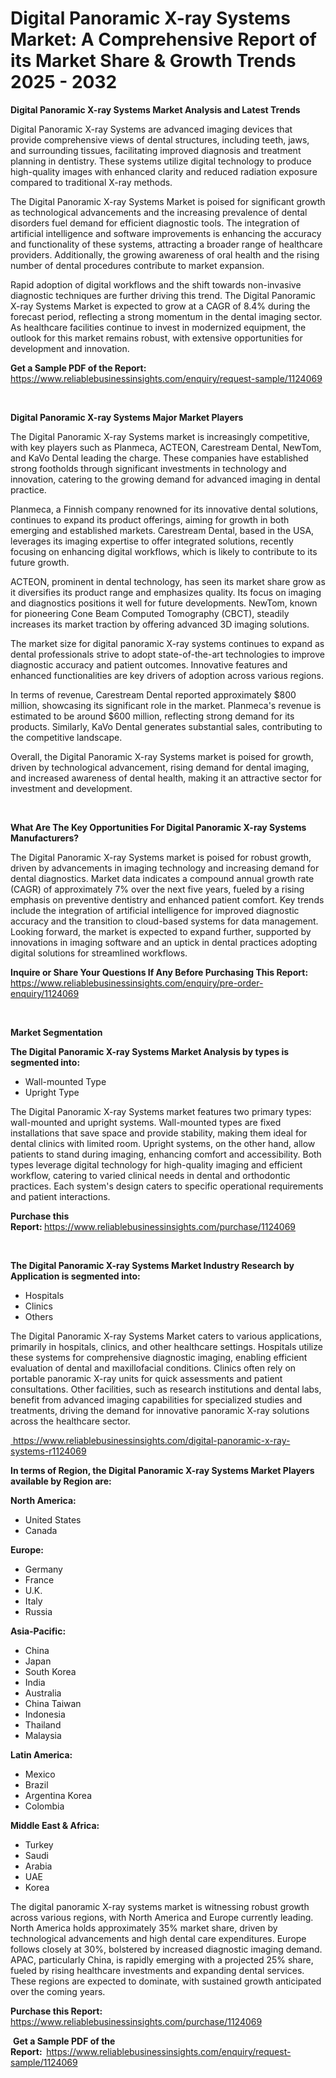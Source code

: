 <p><h1>Digital Panoramic X-ray Systems Market: A Comprehensive Report of its Market Share & Growth Trends 2025 - 2032</h1></p><p><strong>Digital Panoramic X-ray Systems Market Analysis and Latest Trends</strong></p>
<p><p>Digital Panoramic X-ray Systems are advanced imaging devices that provide comprehensive views of dental structures, including teeth, jaws, and surrounding tissues, facilitating improved diagnosis and treatment planning in dentistry. These systems utilize digital technology to produce high-quality images with enhanced clarity and reduced radiation exposure compared to traditional X-ray methods. </p><p>The Digital Panoramic X-ray Systems Market is poised for significant growth as technological advancements and the increasing prevalence of dental disorders fuel demand for efficient diagnostic tools. The integration of artificial intelligence and software improvements is enhancing the accuracy and functionality of these systems, attracting a broader range of healthcare providers. Additionally, the growing awareness of oral health and the rising number of dental procedures contribute to market expansion. </p><p>Rapid adoption of digital workflows and the shift towards non-invasive diagnostic techniques are further driving this trend. The Digital Panoramic X-ray Systems Market is expected to grow at a CAGR of 8.4% during the forecast period, reflecting a strong momentum in the dental imaging sector. As healthcare facilities continue to invest in modernized equipment, the outlook for this market remains robust, with extensive opportunities for development and innovation.</p></p>
<p><strong>Get a Sample PDF of the Report:&nbsp;</strong> <a href="https://www.reliablebusinessinsights.com/enquiry/request-sample/1124069?utm_campaign=2276&utm_medium=2&utm_source=Github&utm_content=ia&utm_term=14042025&utm_id=digital-panoramic-x-ray-systems">https://www.reliablebusinessinsights.com/enquiry/request-sample/1124069</a></p>
<p>&nbsp;</p>
<p><strong>Digital Panoramic X-ray Systems Major Market Players</strong></p>
<p><p>The Digital Panoramic X-ray Systems market is increasingly competitive, with key players such as Planmeca, ACTEON, Carestream Dental, NewTom, and KaVo Dental leading the charge. These companies have established strong footholds through significant investments in technology and innovation, catering to the growing demand for advanced imaging in dental practice.</p><p>Planmeca, a Finnish company renowned for its innovative dental solutions, continues to expand its product offerings, aiming for growth in both emerging and established markets. Carestream Dental, based in the USA, leverages its imaging expertise to offer integrated solutions, recently focusing on enhancing digital workflows, which is likely to contribute to its future growth.</p><p>ACTEON, prominent in dental technology, has seen its market share grow as it diversifies its product range and emphasizes quality. Its focus on imaging and diagnostics positions it well for future developments. NewTom, known for pioneering Cone Beam Computed Tomography (CBCT), steadily increases its market traction by offering advanced 3D imaging solutions. </p><p>The market size for digital panoramic X-ray systems continues to expand as dental professionals strive to adopt state-of-the-art technologies to improve diagnostic accuracy and patient outcomes. Innovative features and enhanced functionalities are key drivers of adoption across various regions.</p><p>In terms of revenue, Carestream Dental reported approximately $800 million, showcasing its significant role in the market. Planmeca's revenue is estimated to be around $600 million, reflecting strong demand for its products. Similarly, KaVo Dental generates substantial sales, contributing to the competitive landscape.</p><p>Overall, the Digital Panoramic X-ray Systems market is poised for growth, driven by technological advancement, rising demand for dental imaging, and increased awareness of dental health, making it an attractive sector for investment and development.</p></p>
<p>&nbsp;</p>
<p><strong>What Are The Key Opportunities For Digital Panoramic X-ray Systems Manufacturers?</strong></p>
<p><p>The Digital Panoramic X-ray Systems market is poised for robust growth, driven by advancements in imaging technology and increasing demand for dental diagnostics. Market data indicates a compound annual growth rate (CAGR) of approximately 7% over the next five years, fueled by a rising emphasis on preventive dentistry and enhanced patient comfort. Key trends include the integration of artificial intelligence for improved diagnostic accuracy and the transition to cloud-based systems for data management. Looking forward, the market is expected to expand further, supported by innovations in imaging software and an uptick in dental practices adopting digital solutions for streamlined workflows.</p></p>
<p><strong>Inquire or Share Your Questions If Any Before Purchasing This Report:</strong> <a href="https://www.reliablebusinessinsights.com/enquiry/pre-order-enquiry/1124069?utm_campaign=2276&utm_medium=2&utm_source=Github&utm_content=ia&utm_term=14042025&utm_id=digital-panoramic-x-ray-systems">https://www.reliablebusinessinsights.com/enquiry/pre-order-enquiry/1124069</a></p>
<p>&nbsp;</p>
<p><strong>Market Segmentation</strong></p>
<p><strong>The Digital Panoramic X-ray Systems Market Analysis by types is segmented into:</strong></p>
<p><ul><li>Wall-mounted Type</li><li>Upright Type</li></ul></p>
<p><p>The Digital Panoramic X-ray Systems market features two primary types: wall-mounted and upright systems. Wall-mounted types are fixed installations that save space and provide stability, making them ideal for dental clinics with limited room. Upright systems, on the other hand, allow patients to stand during imaging, enhancing comfort and accessibility. Both types leverage digital technology for high-quality imaging and efficient workflow, catering to varied clinical needs in dental and orthodontic practices. Each system's design caters to specific operational requirements and patient interactions.</p></p>
<p><strong>Purchase this Report:&nbsp;</strong><a href="https://www.reliablebusinessinsights.com/purchase/1124069?utm_campaign=2276&utm_medium=2&utm_source=Github&utm_content=ia&utm_term=14042025&utm_id=digital-panoramic-x-ray-systems">https://www.reliablebusinessinsights.com/purchase/1124069</a></p>
<p>&nbsp;</p>
<p><strong>The Digital Panoramic X-ray Systems Market Industry Research by Application is segmented into:</strong></p>
<p><ul><li>Hospitals</li><li>Clinics</li><li>Others</li></ul></p>
<p><p>The Digital Panoramic X-ray Systems Market caters to various applications, primarily in hospitals, clinics, and other healthcare settings. Hospitals utilize these systems for comprehensive diagnostic imaging, enabling efficient evaluation of dental and maxillofacial conditions. Clinics often rely on portable panoramic X-ray units for quick assessments and patient consultations. Other facilities, such as research institutions and dental labs, benefit from advanced imaging capabilities for specialized studies and treatments, driving the demand for innovative panoramic X-ray solutions across the healthcare sector.</p></p>
<p><a href="https://www.reliablebusinessinsights.com/digital-panoramic-x-ray-systems-r1124069?utm_campaign=2276&utm_medium=2&utm_source=Github&utm_content=ia&utm_term=14042025&utm_id=digital-panoramic-x-ray-systems">&nbsp;https://www.reliablebusinessinsights.com/digital-panoramic-x-ray-systems-r1124069</a></p>
<p><strong>In terms of Region, the Digital Panoramic X-ray Systems Market Players available by Region are:</strong></p>
<p>
    <p> <strong> North America: </strong>
        <ul>
            <li>United States</li>
            <li>Canada</li>
        </ul>
        </p> 
    <p> <strong> Europe: </strong>
        <ul>
            <li>Germany</li>
            <li>France</li>
            <li>U.K.</li>
            <li>Italy</li>
            <li>Russia</li>
        </ul>
        </p> 
    <p> <strong> Asia-Pacific: </strong>
        <ul>
            <li>China</li>
            <li>Japan</li>
            <li>South Korea</li>
            <li>India</li>
            <li>Australia</li>
            <li>China Taiwan</li>
            <li>Indonesia</li>
            <li>Thailand</li>
            <li>Malaysia</li>
        </ul>
        </p> 
    <p> <strong> Latin America: </strong>
        <ul>
            <li>Mexico</li>
            <li>Brazil</li>
            <li>Argentina Korea</li>
            <li>Colombia</li>
        </ul>
        </p> 
    <p> <strong> Middle East & Africa: </strong>
        <ul>
            <li>Turkey</li>
            <li>Saudi</li>
            <li>Arabia</li>
            <li>UAE</li>
            <li>Korea</li>
        </ul>
    </p>
    </p>
<p><p>The digital panoramic X-ray systems market is witnessing robust growth across various regions, with North America and Europe currently leading. North America holds approximately 35% market share, driven by technological advancements and high dental care expenditures. Europe follows closely at 30%, bolstered by increased diagnostic imaging demand. APAC, particularly China, is rapidly emerging with a projected 25% share, fueled by rising healthcare investments and expanding dental services. These regions are expected to dominate, with sustained growth anticipated over the coming years.</p></p>
<p><strong>Purchase this Report: </strong><a href="https://www.reliablebusinessinsights.com/purchase/1124069?utm_campaign=2276&utm_medium=2&utm_source=Github&utm_content=ia&utm_term=14042025&utm_id=digital-panoramic-x-ray-systems">https://www.reliablebusinessinsights.com/purchase/1124069</a></p>
<p>&nbsp;<strong>Get a Sample PDF of the Report:&nbsp;&nbsp;</strong><a href="https://www.reliablebusinessinsights.com/enquiry/request-sample/1124069?utm_campaign=2276&utm_medium=2&utm_source=Github&utm_content=ia&utm_term=14042025&utm_id=digital-panoramic-x-ray-systems">https://www.reliablebusinessinsights.com/enquiry/request-sample/1124069</a></p>
<p><strong></strong></p>
<p><p></p><p></p><p></p></p>